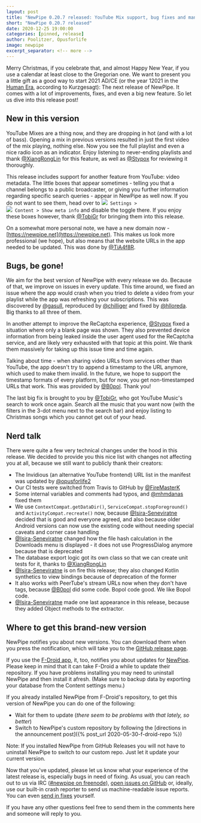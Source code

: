 ```yaml
---
layout: post
title: "NewPipe 0.20.7 released: YouTube Mix support, bug fixes and many improvements"
short: "NewPipe 0.20.7 released"
date: 2020-12-25 19:00:00
categories: [pinned, release]
author: Poolitzer, Opusforlife
image: newpipe
excerpt_separator: <!-- more -->
---
```


Merry Christmas, if you celebrate that, and almost Happy New Year, if you use a calendar at least close to the Gregorian one. We want to present you a little gift as a good way to start 2021 AD/CE (or the year 12021 in the [Human Era](https://en.wikipedia.org/wiki/Holocene_calendar), according to Kurzgesagt): The next release of NewPipe. It comes with a lot of improvements, fixes, and even a big new feature. So let us dive into this release post!

<!-- more -->

## New in this version
YouTube Mixes are a thing now, and they are dropping in hot (and with a lot of bass). Opening a mix in previous versions resulted in just the first video of the mix playing, nothing else. Now you see the full playlist and even a nice radio icon as an indicator. Enjoy listening to never-ending playlists and thank [@XiangRongLin](https://github.com/XiangRongLin) for this feature, as well as [@Stypox](https://github.com/Stypox) for reviewing it thoroughly.

This release includes support for another feature from YouTube: video metadata. The little boxes that appear sometimes - telling you that a channel belongs to a public broadcaster, or giving you further information regarding specific search queries - appear in NewPipe as well now. If you do not want to see them, head over to <code><nobr><img src="{{ site.baseurl }}/img/icons/baseline-settings-20px.svg" /> Settings</nobr> > <nobr><img src="{{ site.baseurl }}/img/icons/baseline-language-20px.svg" /> Content</nobr> > <nobr>Show meta info</nobr></code> and disable the toggle there. If you enjoy these boxes however, thank [@TobiGr](https://github.com/TobiGr) for bringing them into this release.

On a somewhat more personal note, we have a new domain now - [https://newpipe.net](https://newpipe.net). This makes us look more professional (we hope), but also means that the website URLs in the app needed to be updated. This was done by [@TiA4f8R](https://github.com/TiA4f8R).

## Bugs, be gone!
We aim for the best version of NewPipe with every release we do. Because of that, we improve on issues in every update. This time around, we fixed an issue where the app would crash when you tried to delete a video from your playlist while the app was refreshing your subscriptions. This was discovered by [@gasull](https://github.com/gasull), reproduced by [@chilliger](https://github.com/chilliger) and fixed by [@hlloreda](https://github.com/hlloreda). Big thanks to all three of them.

In another attempt to improve the ReCaptcha experience, [@Stypox](https://github.com/Stypox) fixed a situation where only a blank page was shown. They also prevented device information from being leaked inside the user agent used for the ReCaptcha service, and are likely very exhausted with that topic at this point. We thank them massively for taking up this issue time and time again.

Talking about time - when sharing video URLs from services other than YouTube, the app doesn't try to append a timestamp to the URL anymore, which used to make them invalid. In the future, we hope to support the timestamp formats of every platform, but for now, you get non-timestamped URLs that work. This was provided by [@B0pol](https://github.com/B0pol). Thank you!

The last big fix is brought to you by [@TobiGr](https://github.com/TobiGr), who got YouTube Music's search to work once again. Search all the music that you want now (with the filters in the 3-dot menu next to the search bar) and enjoy listing to Christmas songs which you cannot get out of your head.

## Nerd talk

There were quite a few very technical changes under the hood in this release. We decided to provide you this nice list with changes not affecting you at all, because we still want to publicly thank their creators:

- The Invidious (an alternative YouTube frontend) URL list in the manifest was updated by [@opusforlife2](https://github.com/opusforlife2)
- Our CI tests were switched from Travis to GitHub by [@FireMasterK](https://github.com/FireMasterK)
- Some internal variables and comments had typos, and [@mhmdanas](https://github.com/mhmdanas) fixed them
- We use `ContextCompat.getDataDir()`, `ServiceCompat.stopForeground()` and `ActivityCompat.recreate()` now, because [@Isira-Seneviratne](https://github.com/Isira-Seneviratne) decided that is good and everyone agreed, and also because older Android versions can now use the existing code without needing special caveats and corner case handling
- [@Isira-Seneviratne](https://github.com/Isira-Seneviratne) changed how the file hash calculation in the Downloads menu is displayed - it does not use ProgressDialog anymore because that is deprecated
- The database export logic got its own class so that we can create unit tests for it, thanks to [@XiangRongLin](https://github.com/XiangRongLin)
- [@Isira-Seneviratne](https://github.com/Isira-Seneviratne) is on fire this release; they also changed Kotlin synthetics to view bindings because of deprecation of the former
- It also works with PeerTube's stream URLs now when they don't have tags, because [@B0pol](https://github.com/B0pol) did some code. Bopol code good. We like Bopol code.
- [@Isira-Seneviratne](https://github.com/Isira-Seneviratne) made one last appearance in this release, because they added Object methods to the extractor.

## Where to get this brand-new version

NewPipe notifies you about new versions. You can download them when you press the notification, which will take you to the [GitHub release page](https://github.com/TeamNewPipe/NewPipe/releases).

If you use the [F-Droid app](https://f-droid.org/), it, too, notifies you about updates for [NewPipe](https://f-droid.org/packages/org.schabi.newpipe/). Please keep in mind that it can take F-Droid a while to update their repository. If you have problems installing you may need to uninstall NewPipe and then install it afresh. (Make sure to backup data by exporting your database from the Content settings menu.)

If you already installed NewPipe from F-Droid's repository, to get this version of NewPipe you can do one of the following:
- Wait for them to update (_there seem to be problems with that lately, so better_)
- Switch to NewPipe's custom repository by following the [directions in the announcement post]({% post_url 2020-05-30-f-droid-repo %})

Note: If you installed NewPipe from GitHub Releases you will not have to uninstall NewPipe to switch to our custom repo. Just let it update your current version.

Now that you've updated, please let us know what your experience of the latest release is, especially bugs in need of fixing. As usual, you can reach out to us via IRC ([#newpipe on freenode](https://webchat.freenode.net/?channels=newpipe)), [open issues on GitHub](TeamNewPipe/NewPipe/issues/new) or, ideally, use our built-in crash reporter to send us machine-readable issue reports. You can even [send in fixes](https://github.com/TeamNewPipe/NewPipe/blob/dev/.github/CONTRIBUTING.md#bug-fixing) yourself.

If you have any other questions feel free to send them in the comments here and someone will reply to you.
